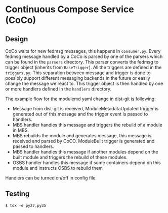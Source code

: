 # Continuous Compose Service (CoCo)

## Design

CoCo waits for new fedmsg messages, this happens in `consumer.py`. Every fedmsg message handled by a CoCo is parsed by one of the parsers which can be found in the `parsers` directory. This parser converts the fedmsg to trigger object (inherits from `BaseTrigger`). All the triggers are defined in the `triggers.py`. This separation between message and trigger is done to possibly support different messaging backends in the future or easily change the message we react to. This trigger object is then handled by one or more handlers defined in the `handlers` directory.

The example flow for the modulemd yaml change in dist-git is following:

- Message from dist-git is received, ModuleMetadataUpdated trigger is generated out of this message and the trigger event is passed to handlers.
- MBS handler handles this message and triggers the rebuild of a module in MBS.
- MBS rebuilds the module and generates message, this message is received and parsed by CoCO. ModuleBuilt trigger is generated and passed to handlers.
- MBS handler handles this message if another modules depend on the built module and triggers the rebuild of these modules.
- OSBS handler handles this message if some containers depend on this module and instructs OSBS to rebuild them

Handlers can be turned on/off in config file.

## Testing

```
$ tox -e py27,py35
```
